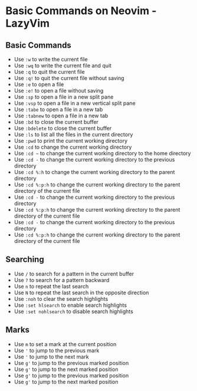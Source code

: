 # Basic Commands on Neovim - LazyVim

## Basic Commands

- Use `:w` to write the current file
- Use `:wq` to write the current file and quit
- Use `:q` to quit the current file
- Use `:q!` to quit the current file without saving
- Use `:e` to open a file
- Use `:e!` to open a file without saving
- Use `:sp` to open a file in a new split pane
- Use `:vsp` to open a file in a new vertical split pane
- Use `:tabe` to open a file in a new tab
- Use `:tabnew` to open a file in a new tab
- Use `:bd` to close the current buffer
- Use `:bdelete` to close the current buffer
- Use `:ls` to list all the files in the current directory
- Use `:pwd` to print the current working directory
- Use `:cd` to change the current working directory
- Use `:cd ~` to change the current working directory to the home directory
- Use `:cd -` to change the current working directory to the previous directory
- Use `:cd %:h` to change the current working directory to the parent directory
- Use `:cd %:p:h` to change the current working directory to the parent directory of the current file
- Use `:cd -` to change the current working directory to the previous directory
- Use `:cd %:p:h` to change the current working directory to the parent directory of the current file
- Use `:cd -` to change the current working directory to the previous directory
- Use `:cd %:p:h` to change the current working directory to the parent directory of the current file

## Searching

- Use `/` to search for a pattern in the current buffer
- Use `?` to search for a pattern backward
- Use `n` to repeat the last search
- Use `N` to repeat the last search in the opposite direction
- Use `:noh` to clear the search highlights
- Use `:set hlsearch` to enable search highlights
- Use `:set nohlsearch` to disable search highlights

## Marks

- Use `m` to set a mark at the current position
- Use `'` to jump to the previous mark
- Use `'` to jump to the next mark
- Use `g'` to jump to the previous marked position
- Use `g'` to jump to the next marked position
- Use `g'` to jump to the previous marked position
- Use `g'` to jump to the next marked position
